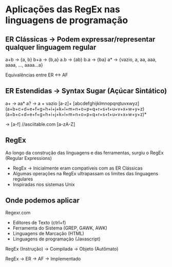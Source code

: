 # Aplicações das RegEx nas linguagens de programação

ER Clássicas -> Podem expressar/representar qualquer linguagem regular
------------
a+b -> {a, b}    b+a -> {b,a}
a.b -> {ab}    b.a -> {ba}
a*  -> {vazio, a, aa, aaa, aaaa, ..., aaaa...a}

Equivalências entre ER <-> AF

ER Estendidas -> Syntax Sugar (Açúcar Sintático)
-------------
a+ -> aa*
a?  -> a + vazio
[a-z]+
[abcdefghijklmnopqrqtuvxwyz]
(a+b+c+d+e+f+g+h+i+j+k+l+m+n+o+p+q+r+s+t+u+v+x+w+y+z)(a+b+c+d+e+f+g+h+i+j+k+l+m+n+o+p+q+r+s+t+u+v+x+w+y+z)*

 -> [a-f]  //asciitable.com [a-zA-Z]

RegEx
-----
Ao longo da construção das linguagens e das ferramentas, surgiu o RegEx (Regular Expressions)

* RegEx -> Inicialmente eram compatíveis com as ER Clássicas
* Algumas operações na RegEx ultrapassam os limites das linguagens regulares
* Inspiradas nos sistemas Unix

## Onde podemos aplicar
Regexr.com
* Editores de Texto (ctrl+f)
* Ferramenta do Sistema (GREP, GAWK, AWK)
* Linguagens de Marcação (HTML)
* Linguagens de programação (Javascript) 

RegEx (Instrução) -> Compilada -> Objeto (Autômato)

RegEx -> ER -> AF -> Implementado 
